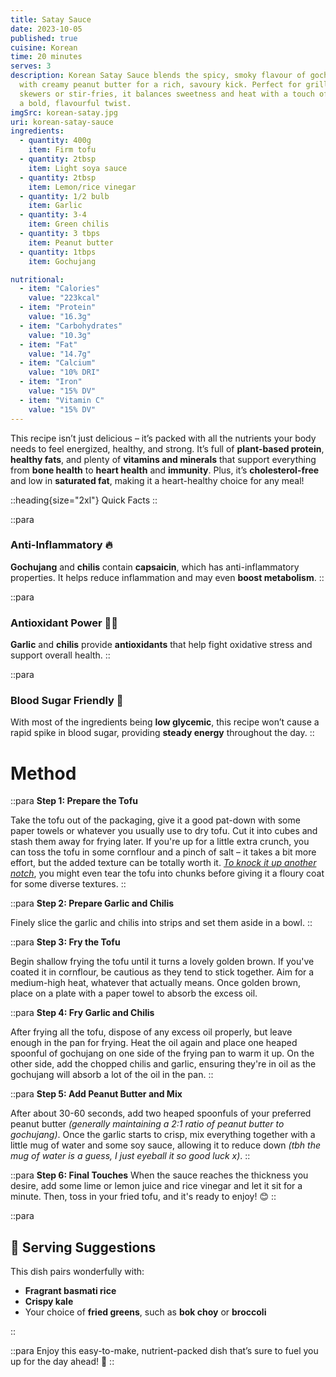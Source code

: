 ```yaml
---
title: Satay Sauce
date: 2023-10-05
published: true
cuisine: Korean
time: 20 minutes
serves: 3
description: Korean Satay Sauce blends the spicy, smoky flavour of gochujang
  with creamy peanut butter for a rich, savoury kick. Perfect for grilled
  skewers or stir-fries, it balances sweetness and heat with a touch of lime for
  a bold, flavourful twist.
imgSrc: korean-satay.jpg
uri: korean-satay-sauce
ingredients:
  - quantity: 400g
    item: Firm tofu
  - quantity: 2tbsp
    item: Light soya sauce
  - quantity: 2tbsp
    item: Lemon/rice vinegar
  - quantity: 1/2 bulb
    item: Garlic
  - quantity: 3-4
    item: Green chilis
  - quantity: 3 tbps
    item: Peanut butter
  - quantity: 1tbps
    item: Gochujang

nutritional:
  - item: "Calories"
    value: "223kcal"
  - item: "Protein"
    value: "16.3g"
  - item: "Carbohydrates"
    value: "10.3g"
  - item: "Fat"
    value: "14.7g"
  - item: "Calcium"
    value: "10% DRI"
  - item: "Iron"
    value: "15% DV"
  - item: "Vitamin C"
    value: "15% DV"
---
```


This recipe isn’t just delicious – it’s packed with all the nutrients your body needs to feel energized, healthy, and strong. It’s full of **plant-based protein**, **healthy fats**, and plenty of **vitamins and minerals** that support everything from **bone health** to **heart health** and **immunity**. Plus, it’s **cholesterol-free** and low in **saturated fat**, making it a heart-healthy choice for any meal!

::heading{size="2xl"}
Quick Facts
::

::para

### **Anti-Inflammatory** 🔥

**Gochujang** and **chilis** contain **capsaicin**, which has anti-inflammatory properties. It helps reduce inflammation and may even **boost metabolism**.
::

::para

### **Antioxidant Power** 🧑‍🔬

**Garlic** and **chilis** provide **antioxidants** that help fight oxidative stress and support overall health.
::

::para

### **Blood Sugar Friendly** 🍚

With most of the ingredients being **low glycemic**, this recipe won’t cause a rapid spike in blood sugar, providing **steady energy** throughout the day.
::

# Method

::para
**Step 1: Prepare the Tofu**

Take the tofu out of the packaging, give it a good pat-down with some paper towels or whatever you usually use to dry tofu. Cut it into cubes and stash them away for frying later. If you're up for a little extra crunch, you can toss the tofu in some cornflour and a pinch of salt – it takes a bit more effort, but the added texture can be totally worth it. _[To knock it up another notch](https://www.youtube.com/watch?v=9JJl3-gxJM4)_, you might even tear the tofu into chunks before giving it a floury coat for some diverse textures.
::

::para
**Step 2: Prepare Garlic and Chilis**

Finely slice the garlic and chilis into strips and set them aside in a bowl.
::

::para
**Step 3: Fry the Tofu**

Begin shallow frying the tofu until it turns a lovely golden brown. If you've coated it in cornflour, be cautious as they tend to stick together. Aim for a medium-high heat, whatever that actually means. Once golden brown, place on a plate with a paper towel to absorb the excess oil.

::para
**Step 4: Fry Garlic and Chilis**

After frying all the tofu, dispose of any excess oil properly, but leave enough in the pan for frying. Heat the oil again and place one heaped spoonful of gochujang on one side of the frying pan to warm it up. On the other side, add the chopped chilis and garlic, ensuring they're in oil as the gochujang will absorb a lot of the oil in the pan.
::

::para
**Step 5: Add Peanut Butter and Mix**

After about 30-60 seconds, add two heaped spoonfuls of your preferred peanut butter _(generally maintaining a 2:1 ratio of peanut butter to gochujang)_. Once the garlic starts to crisp, mix everything together with a little mug of water and some soy sauce, allowing it to reduce down _(tbh the mug of water is a guess, I just eyeball it so good luck x)_.
::

::para
**Step 6: Final Touches**
When the sauce reaches the thickness you desire, add some lime or lemon juice and rice vinegar and let it sit for a minute. Then, toss in your fried tofu, and it's ready to enjoy! 😊
::

::para

## 🍚 **Serving Suggestions**

This dish pairs wonderfully with:

- **Fragrant basmati rice**
- **Crispy kale**
- Your choice of **fried greens**, such as **bok choy** or **broccoli**

::

::para
Enjoy this easy-to-make, nutrient-packed dish that’s sure to fuel you up for the day ahead! 🌱
::
